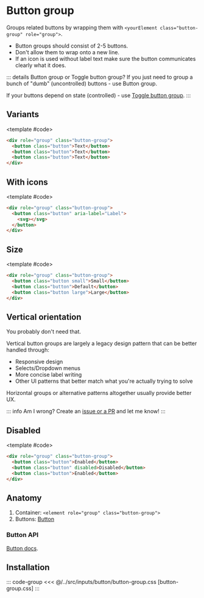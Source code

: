 <script setup>
import Example from "../../.vitepress/theme/app/components/Example.vue";
import Baseline from "../../.vitepress/theme/app/components/Baseline.vue";
</script>

<style>
.example.column {
	justify-items: center;
}
</style>

# Button group

Groups related buttons by wrapping them with `<yourElement class="button-group" role="group">`.

- Button groups should consist of 2-5 buttons.
- Don't allow them to wrap onto a new line.
- If an icon is used without label text make sure the button communicates clearly what it does.

::: details Button group or Toggle button group?
If you just need to group a bunch of "dumb" (uncontrolled) buttons - use Button group.

If your buttons depend on state (controlled) - use [Toggle button group](/components/inputs/toggle-button-group).
:::

## Variants

<Example direction="column" centered>
<template #example>

<div role="group" class="button-group">
  <button class="button">Text</button>
  <button class="button">Text</button>
  <button class="button">Text</button>
</div>

<div role="group" class="button-group">
  <button class="button outlined">Outlined</button>
  <button class="button outlined">Outlined</button>
  <button class="button outlined">Outlined</button>
</div>

<div role="group" class="button-group">
  <button class="button tonal">Tonal</button>
  <button class="button tonal">Tonal</button>
  <button class="button tonal">Tonal</button>
</div>

<div role="group" class="button-group">
  <button class="button filled">Filled</button>
  <button class="button filled">Filled</button>
  <button class="button filled">Filled</button>
</div>

<div role="group" class="button-group">
  <button class="button elevated">Elevated</button>
  <button class="button elevated">Elevated</button>
  <button class="button elevated">Elevated</button>
</div>

</template>

<template #code>

```html
<div role="group" class="button-group">
  <button class="button">Text</button>
  <button class="button">Text</button>
  <button class="button">Text</button>
</div>
```

</template>
</Example>

## With icons

<Example direction="column" centered>
<template #example>

<div role="group" class="button-group">
  <button class="button outlined" aria-label="Label">
  <svg
      xmlns="http://www.w3.org/2000/svg"
      width="32"
      height="32"
      viewBox="0 0 32 32"
    >
      <path
        fill="currentColor"
        d="M29.907 5.14a1.25 1.25 0 0 1-.047 1.767l-19 18a1.25 1.25 0 0 1-1.775-.055l-6.75-7.25a1.25 1.25 0 0 1 1.83-1.704l5.89 6.327L28.14 5.093a1.25 1.25 0 0 1 1.767.047"
      />
    </svg></button>
  <button class="button outlined" aria-label="Label">
  <svg xmlns="http://www.w3.org/2000/svg" width="32" height="32" viewBox="0 0 32 32"><path fill="currentColor" d="M11.499 10.803A4.505 4.505 0 0 1 16 6.5a4.5 4.5 0 0 1 4.5 4.5c0 1.276-.298 2.02-.676 2.565c-.368.53-.836.925-1.471 1.459l-.286.241c-.745.632-1.614 1.42-2.268 2.628c-.659 1.217-1.049 2.76-1.049 4.857a1.25 1.25 0 0 0 2.5 0c0-1.778.328-2.892.748-3.667c.424-.783.993-1.324 1.685-1.91l.259-.217c.616-.515 1.363-1.139 1.937-1.966C22.579 13.98 23 12.724 23 11a7 7 0 0 0-7-7a7.005 7.005 0 0 0-6.999 6.695a1.25 1.25 0 1 0 2.498.108M16 29a1.5 1.5 0 1 0 0-3a1.5 1.5 0 0 0 0 3"/></svg></button>
  <button class="button outlined" aria-label="Label"> <svg xmlns="http://www.w3.org/2000/svg" width="32" height="32" viewBox="0 0 32 32"><path fill="currentColor" d="M26.29 4.293a1 1 0 1 1 1.414 1.414L17.413 16l10.291 10.29a1 1 0 1 1-1.414 1.414L16 17.413L5.707 27.704a1 1 0 0 1-1.414-1.414L14.585 16L4.293 5.707a1 1 0 0 1 1.414-1.414L16 14.584z"/></svg></button>
</div>

<div role="group" class="button-group">
  <button class="button outlined" aria-label="Label"> <svg
      xmlns="http://www.w3.org/2000/svg"
      width="32"
      height="32"
      viewBox="0 0 32 32"
    >
      <path
        fill="currentColor"
        d="M29.907 5.14a1.25 1.25 0 0 1-.047 1.767l-19 18a1.25 1.25 0 0 1-1.775-.055l-6.75-7.25a1.25 1.25 0 0 1 1.83-1.704l5.89 6.327L28.14 5.093a1.25 1.25 0 0 1 1.767.047"
      />
    </svg> OK</button>
  <button class="button outlined" aria-label="Label">
  <svg xmlns="http://www.w3.org/2000/svg" width="32" height="32" viewBox="0 0 32 32"><path fill="currentColor" d="M11.499 10.803A4.505 4.505 0 0 1 16 6.5a4.5 4.5 0 0 1 4.5 4.5c0 1.276-.298 2.02-.676 2.565c-.368.53-.836.925-1.471 1.459l-.286.241c-.745.632-1.614 1.42-2.268 2.628c-.659 1.217-1.049 2.76-1.049 4.857a1.25 1.25 0 0 0 2.5 0c0-1.778.328-2.892.748-3.667c.424-.783.993-1.324 1.685-1.91l.259-.217c.616-.515 1.363-1.139 1.937-1.966C22.579 13.98 23 12.724 23 11a7 7 0 0 0-7-7a7.005 7.005 0 0 0-6.999 6.695a1.25 1.25 0 1 0 2.498.108M16 29a1.5 1.5 0 1 0 0-3a1.5 1.5 0 0 0 0 3"/></svg>Maybe</button>
  <button class="button outlined" aria-label="Label"> <svg xmlns="http://www.w3.org/2000/svg" width="32" height="32" viewBox="0 0 32 32"><path fill="currentColor" d="M26.29 4.293a1 1 0 1 1 1.414 1.414L17.413 16l10.291 10.29a1 1 0 1 1-1.414 1.414L16 17.413L5.707 27.704a1 1 0 0 1-1.414-1.414L14.585 16L4.293 5.707a1 1 0 0 1 1.414-1.414L16 14.584z"/></svg>No</button>
</div>

</template>

<template #code>

```html
<div role="group" class="button-group">
  <button class="button" aria-label="Label">
    <svg></svg>
  </button>
</div>
```

</template>
</Example>

## Size

<Example direction="column" centered>
<template #example>

<div role="group" class="button-group">
  <button class="button small outlined">Small</button>
  <button class="button small outlined">Small</button>
  <button class="button small outlined">Small</button>
</div>

<div role="group" class="button-group">
  <button class="button outlined">Default</button>
  <button class="button outlined">Default</button>
  <button class="button outlined">Default</button>
</div>

<div role="group" class="button-group">
  <button class="button large outlined">Large</button>
  <button class="button large outlined">Large</button>
  <button class="button large outlined">Large</button>
</div>

</template>

<template #code>

```html
<div role="group" class="button-group">
  <button class="button small">Small</button>
  <button class="button">Default</button>
  <button class="button large">Large</button>
</div>
```

</template>
</Example>

## Vertical orientation

You probably don't need that.

Vertical button groups are largely a legacy design pattern that can be better handled through:

- Responsive design
- Selects/Dropdown menus
- More concise label writing
- Other UI patterns that better match what you're actually trying to solve

Horizontal groups or alternative patterns altogether usually provide better UX.

::: info Am I wrong?
Create an [issue or a PR](https://github.com/felix-bohlin/ui) and let me know!
:::

## Disabled

<Example direction="column" centered exampleClass="gap-l">
<template #example>

<div role="group" class="button-group">
  <button class="button filled">Enabled</button>
  <button class="button filled" disabled>Disabled</button>
  <button class="button filled">Enabled</button>
</div>
</template>

<template #code>

```html
<div role="group" class="button-group">
  <button class="button">Enabled</button>
  <button class="button" disabled>Disabled</button>
  <button class="button">Enabled</button>
</div>
```

</template>
</Example>

## Anatomy

1. Container: `<element role="group" class="button-group">`
2. Buttons: [Button](/components/inputs/button)

<style>
	.anatomy {
    outline: var(--_anatomy-border-gray);
    outline-offset: 4px;

		* {
			outline: var(--_anatomy-border-red);
      outline-offset: -5px;
		}
	}

</style>

<Example direction="row">
<template #example>
<div role="group" class="button-group anatomy">
  <button class="button">Button</button>
  <button class="button">Button</button>
  <button class="button">Button</button>
</div>
</template>
</Example>

### Button API

[Button docs](/components/inputs/button).

<!--@include: ./button-api.md -->

## Installation

::: code-group
<<< @/../src/inputs/button/button-group.css [button-group.css]
:::
